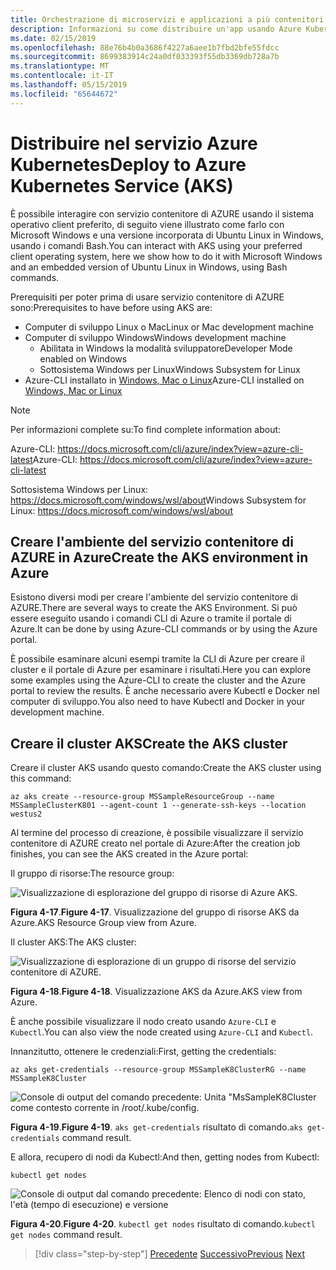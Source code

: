 ```yaml
---
title: Orchestrazione di microservizi e applicazioni a più contenitori per la scalabilità e la disponibilità elevate
description: Informazioni su come distribuire un'app usando Azure Kubernetes Service.
ms.date: 02/15/2019
ms.openlocfilehash: 88e76b4b0a3686f4227a6aee1b7fbd2bfe55fdcc
ms.sourcegitcommit: 8699383914c24a0df033393f55db3369db728a7b
ms.translationtype: MT
ms.contentlocale: it-IT
ms.lasthandoff: 05/15/2019
ms.locfileid: "65644672"
---
```

# <a name="deploy-to-azure-kubernetes-service-aks"></a><span data-ttu-id="6230e-103">Distribuire nel servizio Azure Kubernetes</span><span class="sxs-lookup"><span data-stu-id="6230e-103">Deploy to Azure Kubernetes Service (AKS)</span></span>

<span data-ttu-id="6230e-104">È possibile interagire con servizio contenitore di AZURE usando il sistema operativo client preferito, di seguito viene illustrato come farlo con Microsoft Windows e una versione incorporata di Ubuntu Linux in Windows, usando i comandi Bash.</span><span class="sxs-lookup"><span data-stu-id="6230e-104">You can interact with AKS using your preferred client operating system, here we show how to do it with Microsoft Windows and an embedded version of Ubuntu Linux in Windows, using Bash commands.</span></span>

<span data-ttu-id="6230e-105">Prerequisiti per poter prima di usare servizio contenitore di AZURE sono:</span><span class="sxs-lookup"><span data-stu-id="6230e-105">Prerequisites to have before using AKS are:</span></span>

- <span data-ttu-id="6230e-106">Computer di sviluppo Linux o Mac</span><span class="sxs-lookup"><span data-stu-id="6230e-106">Linux or Mac development machine</span></span>
- <span data-ttu-id="6230e-107">Computer di sviluppo Windows</span><span class="sxs-lookup"><span data-stu-id="6230e-107">Windows development machine</span></span>
  - <span data-ttu-id="6230e-108">Abilitata in Windows la modalità sviluppatore</span><span class="sxs-lookup"><span data-stu-id="6230e-108">Developer Mode enabled on Windows</span></span>
  - <span data-ttu-id="6230e-109">Sottosistema Windows per Linux</span><span class="sxs-lookup"><span data-stu-id="6230e-109">Windows Subsystem for Linux</span></span>
- <span data-ttu-id="6230e-110">Azure-CLI installato in [Windows, Mac o Linux](https://docs.microsoft.com/cli/azure/install-azure-cli?view=azure-cli-latest)</span><span class="sxs-lookup"><span data-stu-id="6230e-110">Azure-CLI installed on [Windows, Mac or Linux](https://docs.microsoft.com/cli/azure/install-azure-cli?view=azure-cli-latest)</span></span>

> [!NOTE]
> <span data-ttu-id="6230e-111">Per informazioni complete su:</span><span class="sxs-lookup"><span data-stu-id="6230e-111">To find complete information about:</span></span>
>
> <span data-ttu-id="6230e-112">Azure-CLI: <https://docs.microsoft.com/cli/azure/index?view=azure-cli-latest></span><span class="sxs-lookup"><span data-stu-id="6230e-112">Azure-CLI: <https://docs.microsoft.com/cli/azure/index?view=azure-cli-latest></span></span>
>
> <span data-ttu-id="6230e-113">Sottosistema Windows per Linux: <https://docs.microsoft.com/windows/wsl/about></span><span class="sxs-lookup"><span data-stu-id="6230e-113">Windows Subsystem for Linux: <https://docs.microsoft.com/windows/wsl/about></span></span>

## <a name="create-the-aks-environment-in-azure"></a><span data-ttu-id="6230e-114">Creare l'ambiente del servizio contenitore di AZURE in Azure</span><span class="sxs-lookup"><span data-stu-id="6230e-114">Create the AKS environment in Azure</span></span>

<span data-ttu-id="6230e-115">Esistono diversi modi per creare l'ambiente del servizio contenitore di AZURE.</span><span class="sxs-lookup"><span data-stu-id="6230e-115">There are several ways to create the AKS Environment.</span></span> <span data-ttu-id="6230e-116">Si può essere eseguito usando i comandi CLI di Azure o tramite il portale di Azure.</span><span class="sxs-lookup"><span data-stu-id="6230e-116">It can be done by using Azure-CLI commands or by using the Azure portal.</span></span>

<span data-ttu-id="6230e-117">È possibile esaminare alcuni esempi tramite la CLI di Azure per creare il cluster e il portale di Azure per esaminare i risultati.</span><span class="sxs-lookup"><span data-stu-id="6230e-117">Here you can explore some examples using the Azure-CLI to create the cluster and the Azure portal to review the results.</span></span> <span data-ttu-id="6230e-118">È anche necessario avere Kubectl e Docker nel computer di sviluppo.</span><span class="sxs-lookup"><span data-stu-id="6230e-118">You also need to have Kubectl and Docker in your development machine.</span></span>  

## <a name="create-the-aks-cluster"></a><span data-ttu-id="6230e-119">Creare il cluster AKS</span><span class="sxs-lookup"><span data-stu-id="6230e-119">Create the AKS cluster</span></span>

<span data-ttu-id="6230e-120">Creare il cluster AKS usando questo comando:</span><span class="sxs-lookup"><span data-stu-id="6230e-120">Create the AKS cluster using this command:</span></span>

```console
az aks create --resource-group MSSampleResourceGroup --name MSSampleClusterK801 --agent-count 1 --generate-ssh-keys --location westus2
```

<span data-ttu-id="6230e-121">Al termine del processo di creazione, è possibile visualizzare il servizio contenitore di AZURE creato nel portale di Azure:</span><span class="sxs-lookup"><span data-stu-id="6230e-121">After the creation job finishes, you can see the AKS created in the Azure portal:</span></span>

<span data-ttu-id="6230e-122">Il gruppo di risorse:</span><span class="sxs-lookup"><span data-stu-id="6230e-122">The resource group:</span></span>

![Visualizzazione di esplorazione del gruppo di risorse di Azure AKS.](media/aks-resource-group-view.png)

<span data-ttu-id="6230e-124">**Figura 4-17**.</span><span class="sxs-lookup"><span data-stu-id="6230e-124">**Figure 4-17**.</span></span> <span data-ttu-id="6230e-125">Visualizzazione del gruppo di risorse AKS da Azure.</span><span class="sxs-lookup"><span data-stu-id="6230e-125">AKS Resource Group view from Azure.</span></span>

<span data-ttu-id="6230e-126">Il cluster AKS:</span><span class="sxs-lookup"><span data-stu-id="6230e-126">The AKS cluster:</span></span>

![Visualizzazione di esplorazione di un gruppo di risorse del servizio contenitore di AZURE.](media/aks-cluster-view.png)

<span data-ttu-id="6230e-128">**Figura 4-18**.</span><span class="sxs-lookup"><span data-stu-id="6230e-128">**Figure 4-18**.</span></span> <span data-ttu-id="6230e-129">Visualizzazione AKS da Azure.</span><span class="sxs-lookup"><span data-stu-id="6230e-129">AKS view from Azure.</span></span>

<span data-ttu-id="6230e-130">È anche possibile visualizzare il nodo creato usando `Azure-CLI` e `Kubectl`.</span><span class="sxs-lookup"><span data-stu-id="6230e-130">You can also view the node created using `Azure-CLI` and `Kubectl`.</span></span>

<span data-ttu-id="6230e-131">Innanzitutto, ottenere le credenziali:</span><span class="sxs-lookup"><span data-stu-id="6230e-131">First, getting the credentials:</span></span>

```console
az aks get-credentials --resource-group MSSampleK8ClusterRG --name MSSampleK8Cluster
```

![Console di output del comando precedente: Unita "MsSampleK8Cluster come contesto corrente in /root/.kube/config.](media/get-credentials-command-result.png)

<span data-ttu-id="6230e-133">**Figura 4-19**.</span><span class="sxs-lookup"><span data-stu-id="6230e-133">**Figure 4-19**.</span></span> <span data-ttu-id="6230e-134">`aks get-credentials` risultato di comando.</span><span class="sxs-lookup"><span data-stu-id="6230e-134">`aks get-credentials` command result.</span></span>

<span data-ttu-id="6230e-135">E allora, recupero di nodi da Kubectl:</span><span class="sxs-lookup"><span data-stu-id="6230e-135">And then, getting nodes from Kubectl:</span></span>

```console
kubectl get nodes
```

![Console di output dal comando precedente: Elenco di nodi con stato, l'età (tempo di esecuzione) e versione](media/kubectl-get-nodes-command-result.png)

<span data-ttu-id="6230e-137">**Figura 4-20**.</span><span class="sxs-lookup"><span data-stu-id="6230e-137">**Figure 4-20**.</span></span> <span data-ttu-id="6230e-138">`kubectl get nodes` risultato di comando.</span><span class="sxs-lookup"><span data-stu-id="6230e-138">`kubectl get nodes` command result.</span></span>

>[!div class="step-by-step"]
><span data-ttu-id="6230e-139">[Precedente](orchestrate-high-scalability-availability.md)
>[Successivo](docker-apps-development-environment.md)</span><span class="sxs-lookup"><span data-stu-id="6230e-139">[Previous](orchestrate-high-scalability-availability.md)
[Next](docker-apps-development-environment.md)</span></span>
